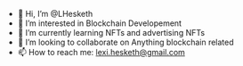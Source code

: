 - 👋 Hi, I’m @LHesketh
- 👀 I’m interested in Blockchain Developement
- 🌱 I’m currently learning NFTs and advertising NFTs
- 💞️ I’m looking to collaborate on Anything blockchain related
- 📫 How to reach me: lexi.hesketh@gmail.com

<!---
LHesketh/LHesketh is a ✨ special ✨ repository because its `README.md` (this file) appears on your GitHub profile.
You can click the Preview link to take a look at your changes.
--->
